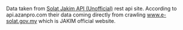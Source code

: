 Data taken from [Solat Jakim API (Unofficial)](https://api.azanpro.com/) rest api site.
According to api.azanpro.com their data coming directly from crawling www.e-solat.gov.my which is JAKIM official website.
